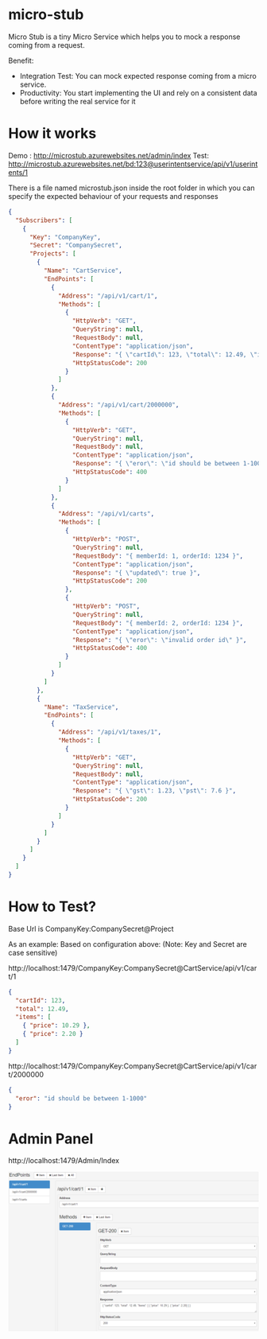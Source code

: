 # micro-stub

Micro Stub is a tiny Micro Service which helps you to mock a response coming from a request.

Benefit:

* Integration Test: You can mock expected response coming from a micro service.
* Productivity: You start implementing the UI and rely on a consistent data before writing the real service for it

# How it works

Demo : http://microstub.azurewebsites.net/admin/index
Test:  http://microstub.azurewebsites.net/bd:123@userintentservice/api/v1/userintents/1

There is a file named microstub.json inside the root folder in which you can specify the expected behaviour of your requests and responses

```json
{
  "Subscribers": [
    {
      "Key": "CompanyKey",
      "Secret": "CompanySecret",
      "Projects": [
        {
          "Name": "CartService",
          "EndPoints": [
            {
              "Address": "/api/v1/cart/1",
              "Methods": [
                {
                  "HttpVerb": "GET",
                  "QueryString": null,
                  "RequestBody": null,
                  "ContentType": "application/json",
                  "Response": "{ \"cartId\": 123, \"total\": 12.49, \"items\": [ { \"price\": 10.29 }, { \"price\": 2.20} ] }",
                  "HttpStatusCode": 200
                }
              ]
            },
            {
              "Address": "/api/v1/cart/2000000",
              "Methods": [
                {
                  "HttpVerb": "GET",
                  "QueryString": null,
                  "RequestBody": null,
                  "ContentType": "application/json",
                  "Response": "{ \"eror\": \"id should be between 1-1000\" }",
                  "HttpStatusCode": 400
                }
              ]
            },
            {
              "Address": "/api/v1/carts",
              "Methods": [
                {
                  "HttpVerb": "POST",
                  "QueryString": null,
                  "RequestBody": "{ memberId: 1, orderId: 1234 }",
                  "ContentType": "application/json",
                  "Response": "{ \"updated\": true }",
                  "HttpStatusCode": 200
                },
                {
                  "HttpVerb": "POST",
                  "QueryString": null,
                  "RequestBody": "{ memberId: 2, orderId: 1234 }",
                  "ContentType": "application/json",
                  "Response": "{ \"eror\": \"invalid order id\" }",
                  "HttpStatusCode": 400
                }
              ]
            }
          ]
        },
        {
          "Name": "TaxService",
          "EndPoints": [
            {
              "Address": "/api/v1/taxes/1",
              "Methods": [
                {
                  "HttpVerb": "GET",
                  "QueryString": null,
                  "RequestBody": null,
                  "ContentType": "application/json",
                  "Response": "{ \"gst\": 1.23, \"pst\": 7.6 }",
                  "HttpStatusCode": 200
                }
              ]
            }
          ]
        }
      ]
    }
  ]
}
```

# How to Test?

Base Url is CompanyKey:CompanySecret@Project

As an example:
Based on configuration above: (Note: Key and Secret are case sensitive)

http://localhost:1479/CompanyKey:CompanySecret@CartService/api/v1/cart/1

```json
{
  "cartId": 123,
  "total": 12.49,
  "items": [
    { "price": 10.29 },
    { "price": 2.20 }
  ]
}
```

http://localhost:1479/CompanyKey:CompanySecret@CartService/api/v1/cart/2000000
 
```json
{ 
  "eror": "id should be between 1-1000" 
}
```

# Admin Panel
http://localhost:1479/Admin/Index

![alt tag](https://raw.githubusercontent.com/ardymalihi/micro-stub/master/src/MicroStub.WebApi/wwwroot/images/admin-panel.png)
